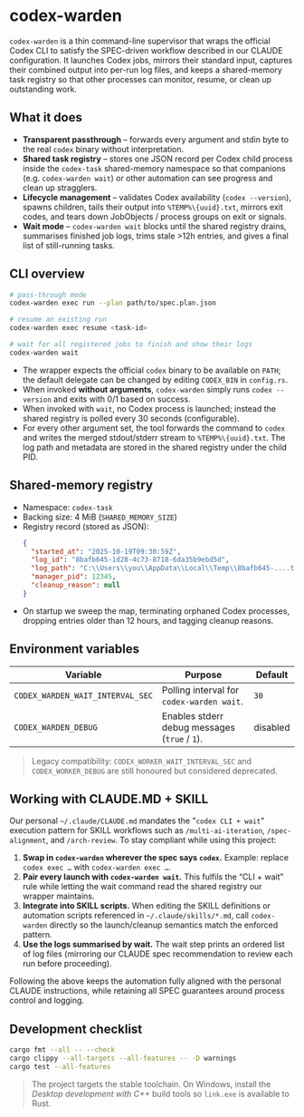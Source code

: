 # codex-warden

`codex-warden` is a thin command-line supervisor that wraps the official Codex CLI to satisfy the SPEC-driven workflow described in our CLAUDE configuration. It launches Codex jobs, mirrors their standard input, captures their combined output into per-run log files, and keeps a shared-memory task registry so that other processes can monitor, resume, or clean up outstanding work.

## What it does

- **Transparent passthrough** – forwards every argument and stdin byte to the real `codex` binary without interpretation.
- **Shared task registry** – stores one JSON record per Codex child process inside the `codex-task` shared-memory namespace so that companions (e.g. `codex-warden wait`) or other automation can see progress and clean up stragglers.
- **Lifecycle management** – validates Codex availability (`codex --version`), spawns children, tails their output into `%TEMP%\{uuid}.txt`, mirrors exit codes, and tears down JobObjects / process groups on exit or signals.
- **Wait mode** – `codex-warden wait` blocks until the shared registry drains, summarises finished job logs, trims stale >12h entries, and gives a final list of still-running tasks.

## CLI overview

```bash
# pass-through mode
codex-warden exec run --plan path/to/spec.plan.json

# resume an existing run
codex-warden exec resume <task-id>

# wait for all registered jobs to finish and show their logs
codex-warden wait
```

- The wrapper expects the official `codex` binary to be available on `PATH`; the default delegate can be changed by editing `CODEX_BIN` in `config.rs`.
- When invoked **without arguments**, `codex-warden` simply runs `codex --version` and exits with 0/1 based on success.
- When invoked with `wait`, no Codex process is launched; instead the shared registry is polled every 30 seconds (configurable).
- For every other argument set, the tool forwards the command to `codex` and writes the merged stdout/stderr stream to `%TEMP%\{uuid}.txt`. The log path and metadata are stored in the shared registry under the child PID.

## Shared-memory registry

- Namespace: `codex-task`
- Backing size: 4 MiB (`SHARED_MEMORY_SIZE`)
- Registry record (stored as JSON):
  ```json
  {
    "started_at": "2025-10-19T09:30:59Z",
    "log_id": "8bafb645-1d28-4c73-8718-6da35b9ebd5d",
    "log_path": "C:\\Users\\you\\AppData\\Local\\Temp\\8bafb645-....txt",
    "manager_pid": 12345,
    "cleanup_reason": null
  }
  ```
- On startup we sweep the map, terminating orphaned Codex processes, dropping entries older than 12 hours, and tagging cleanup reasons.

## Environment variables

| Variable | Purpose | Default |
|----------|---------|---------|
| `CODEX_WARDEN_WAIT_INTERVAL_SEC` | Polling interval for `codex-warden wait`. | `30` |
| `CODEX_WARDEN_DEBUG` | Enables stderr debug messages (`true` / `1`). | disabled |

> Legacy compatibility: `CODEX_WORKER_WAIT_INTERVAL_SEC` and `CODEX_WORKER_DEBUG` are still honoured but considered deprecated.

## Working with CLAUDE.MD + SKILL

Our personal `~/.claude/CLAUDE.md` mandates the "`codex CLI + wait`" execution pattern for SKILL workflows such as `/multi-ai-iteration`, `/spec-alignment`, and `/arch-review`. To stay compliant while using this project:

1. **Swap in `codex-warden` wherever the spec says `codex`.** Example: replace `codex exec …` with `codex-warden exec …`.
2. **Pair every launch with `codex-warden wait`.** This fulfils the “CLI + wait” rule while letting the wait command read the shared registry our wrapper maintains.
3. **Integrate into SKILL scripts.** When editing the SKILL definitions or automation scripts referenced in `~/.claude/skills/*.md`, call `codex-warden` directly so the launch/cleanup semantics match the enforced pattern.
4. **Use the logs summarised by wait.** The wait step prints an ordered list of log files (mirroring our CLAUDE spec recommendation to review each run before proceeding).

Following the above keeps the automation fully aligned with the personal CLAUDE instructions, while retaining all SPEC guarantees around process control and logging.

## Development checklist

```bash
cargo fmt --all -- --check
cargo clippy --all-targets --all-features -- -D warnings
cargo test --all-features
```

> The project targets the stable toolchain. On Windows, install the *Desktop development with C++* build tools so `link.exe` is available to Rust.
